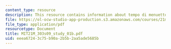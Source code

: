 ```yaml
---
content_type: resource
description: This resource contains information about tempo di menuetto.
file: https://ol-ocw-studio-app-production.s3.amazonaws.com/courses/21m-303-writing-in-tonal-forms-i-spring-2009/eeea67243c75b90a2b5b2aa5ade5685b_MIT21M_303s09_study_01b.pdf
file_type: application/pdf
resourcetype: Document
title: MIT21M_303s09_study_01b.pdf
uid: eeea6724-3c75-b90a-2b5b-2aa5ade5685b
---
```

